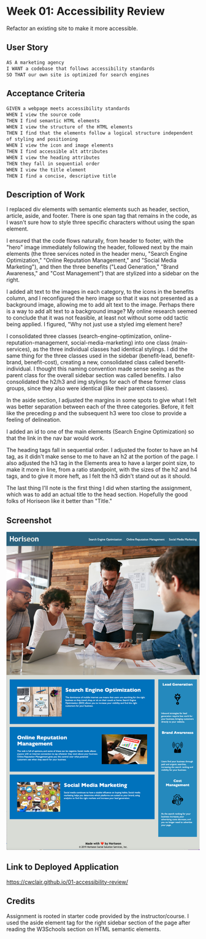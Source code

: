 # Week 01: Accessibility Review
Refactor an existing site to make it more accessible.

## User Story

```
AS A marketing agency
I WANT a codebase that follows accessibility standards
SO THAT our own site is optimized for search engines
```

## Acceptance Criteria

```
GIVEN a webpage meets accessibility standards
WHEN I view the source code
THEN I find semantic HTML elements
WHEN I view the structure of the HTML elements
THEN I find that the elements follow a logical structure independent of styling and positioning
WHEN I view the icon and image elements
THEN I find accessible alt attributes
WHEN I view the heading attributes
THEN they fall in sequential order
WHEN I view the title element
THEN I find a concise, descriptive title
```

## Description of Work
I replaced div elements with semantic elements such as header, section, article, aside, and footer. There is one span tag that remains in the code, as I wasn't sure how to style three specific characters without using the span element.

I ensured that the code flows naturally, from header to footer, with the "hero" image immediately following the header, followed next by the main elements (the three services noted in the header menu, "Search Engine Optimization," "Online Reputation Management," and "Social Media Marketing"), and then the three benefits ("Lead Generation," "Brand Awareness," and "Cost Management") that are stylized into a sidebar on the right.

I added alt text to the images in each category, to the icons in the benefits column, and I reconfigured the hero image so that it was not presented as a background image, allowing me to add alt text to the image. Perhaps there is a way to add alt text to a background image? My online research seemed to conclude that it was not feasible, at least not without some odd tactic being applied. I figured, "Why not just use a styled img element here?

I consolidated three classes (search-engine-optimization, online-reputation-management, social-media-marketing) into one class (main-services), as the three individual classes had identical stylings. I did the same thing for the three classes used in the sidebar (benefit-lead, benefit-brand, benefit-cost), creating a new, consolidated class called benefit-individual. I thought this naming convention made sense seeing as the parent class for the overall sidebar section was called benefits. I also consolidated the h2/h3 and img stylings for each of these former class groups, since they also were identical (like their parent classes). 

In the aside section, I adjusted the margins in some spots to give what I felt was better separation between each of the three categories. Before, it felt like the preceding p and the subsequent h3 were too close to provide a feeling of delineation.

I added an id to one of the main elements (Search Engine Optimization) so that the link in the nav bar would work.

The heading tags fall in sequential order. I adjusted the footer to have an h4 tag, as it didn't make sense to me to have an h2 at the portion of the page. I also adjusted the h3 tag in the Elements area to have a larger point size, to make it more in line, from a ratio standpoint, with the sizes of the h2 and h4 tags, and to give it more heft, as I felt the h3 didn't stand out as it should.

The last thing I'll note is the first thing I did when starting the assignment, which was to add an actual title to the head section. Hopefully the good folks of Horiseon like it better than "Title."

## Screenshot

![screenshot of my edited Horiseon website](assets/images/horiseon-screenshot.png)

## Link to Deployed Application
https://cwclair.github.io/01-accessibility-review/

## Credits
Assignment is rooted in starter code provided by the instructor/course. I used the aside element tag for the right sidebar section of the page after reading the W3Schools section on HTML semantic elements.